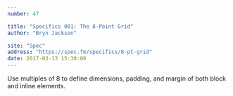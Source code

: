 ```yaml
---
number: 47

title: "Specifics 001: The 8-Point Grid"
author: "Bryn Jackson"

site: "Spec"
address: "https://spec.fm/specifics/8-pt-grid"
date: 2017-03-13 15:30:00
---
```


Use multiples of 8 to define dimensions, padding, and margin of both block and inline elements.
